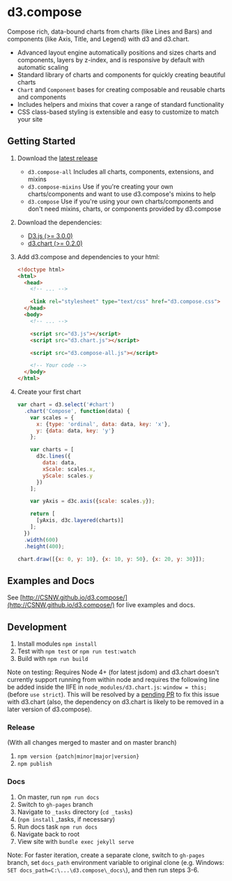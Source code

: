 # d3.compose

Compose rich, data-bound charts from charts (like Lines and Bars) and components (like Axis, Title, and Legend) with d3 and d3.chart.

- Advanced layout engine automatically positions and sizes charts and components, layers by z-index, and is responsive by default with automatic scaling
- Standard library of charts and components for quickly creating beautiful charts
- `Chart` and `Component` bases for creating composable and reusable charts and components
- Includes helpers and mixins that cover a range of standard functionality
- CSS class-based styling is extensible and easy to customize to match your site

## Getting Started

1. Download the [latest release](https://github.com/CSNW/d3.compose/releases)

    - `d3.compose-all` Includes all charts, components, extensions, and mixins
    - `d3.compose-mixins` Use if you're creating your own charts/components and want to use d3.compose's mixins to help
    - `d3.compose` Use if you're using your own charts/components and don't need mixins, charts, or components provided by d3.compose

2. Download the dependencies:

    - [D3.js (>= 3.0.0)](http://d3js.org/)
    - [d3.chart (>= 0.2.0)](http://misoproject.com/d3-chart/)

3. Add d3.compose and dependencies to your html:

    ```html
    <!doctype html>
    <html>
      <head>
        <!-- ... -->

        <link rel="stylesheet" type="text/css" href="d3.compose.css">
      </head>
      <body>
        <!-- ... -->

        <script src="d3.js"></script>
        <script src="d3.chart.js"></script>

        <script src="d3.compose-all.js"></script>

        <!-- Your code -->
      </body>
    </html>
    ```

4. Create your first chart

    ```js
    var chart = d3.select('#chart')
      .chart('Compose', function(data) {
        var scales = {
          x: {type: 'ordinal', data: data, key: 'x'},
          y: {data: data, key: 'y'}
        };

        var charts = [
          d3c.lines({
            data: data,
            xScale: scales.x,
            yScale: scales.y
          })
        ];

        var yAxis = d3c.axis({scale: scales.y});

        return [
          [yAxis, d3c.layered(charts)]
        ];
      })
      .width(600)
      .height(400);

    chart.draw([{x: 0, y: 10}, {x: 10, y: 50}, {x: 20, y: 30}]);
    ```

## Examples and Docs

See [http://CSNW.github.io/d3.compose/](http://CSNW.github.io/d3.compose/) for live examples and docs.

## Development

1. Install modules `npm install`
2. Test with `npm test` or `npm run test:watch`
3. Build with `npm run build`

Note on testing: Requires Node 4+ (for latest jsdom) and d3.chart doesn't currently support running from within node
and requires the following line be added inside the IIFE in `node_modules/d3.chart.js`: `window = this;` (before `use strict`). This will be resolved by a [pending PR](https://github.com/misoproject/d3.chart/pull/113) to fix this issue with d3.chart (also, the dependency on d3.chart is likely to be removed in a later version of d3.compose).

### Release

(With all changes merged to master and on master branch)

1. `npm version {patch|minor|major|version}`
2. `npm publish`

### Docs

1. On master, run `npm run docs`
2. Switch to `gh-pages` branch
3. Navigate to `_tasks` directory (`cd _tasks`)
4. (`npm install` _tasks, if necessary)
5. Run docs task `npm run docs`
6. Navigate back to root
7. View site with `bundle exec jekyll serve`

Note: For faster iteration, create a separate clone, switch to `gh-pages` branch, set `docs_path` environment variable to original clone (e.g. Windows: `SET docs_path=C:\...\d3.compose\_docs\`), and then run steps 3-6.
